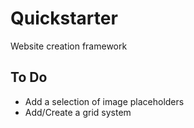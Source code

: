 Quickstarter
============

Website creation framework

## To Do

+ Add a selection of image placeholders
+ Add/Create a grid system
